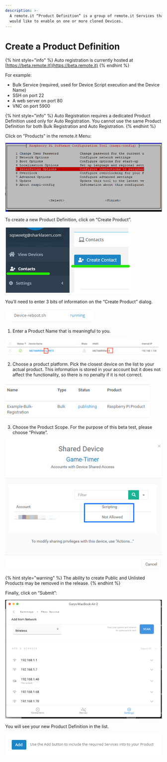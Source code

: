 ```yaml
---
description: >-
  A remote.it “Product Definition” is a group of remote.it Services that you
  would like to enable on one or more cloned Devices.
---
```


# Create a Product Definition

{% hint style="info" %}
Auto registration is currently hosted at [https://beta.remote.it](https://beta.remote.it)
{% endhint %}

For example:

* Bulk Service \(required, used for Device Script execution and the Device Name\)
* SSH on port 22
* A web server on port 80
* VNC on port 5900

{% hint style="info" %}
Auto Registration requires a dedicated Product Definition used only for Auto Registration. You cannot use the same Product Definition for both Bulk Registration and Auto Registration.
{% endhint %}

Click on "Products" in the remote.it Menu:

![](../../.gitbook/assets/image%20%28173%29.png)

To create a new Product Definition, click on “Create Product”.

![](../../.gitbook/assets/image%20%28231%29.png)

You’ll need to enter 3 bits of information on the “Create Product” dialog.

![](../../.gitbook/assets/image%20%28131%29.png)

1. Enter a Product Name that is meaningful to you.

![](../../.gitbook/assets/image%20%28448%29.png)

2. Choose a product platform.  Pick the closest device on the list to your actual product.  This information is stored in your account but it does not affect the functionality, so there is no penalty if it is not correct.

![](../../.gitbook/assets/image%20%28248%29.png)

3. Choose the Product Scope.  For the purpose of this beta test, please choose “Private”.

![](../../.gitbook/assets/image%20%28126%29.png)

{% hint style="warning" %}
The ability to create Public and Unlisted Products may be removed in the release.
{% endhint %}

Finally, click on “Submit”:

![](../../.gitbook/assets/image%20%28198%29.png)

You will see your new Product Definition in the list.

![](../../.gitbook/assets/image%20%28342%29.png)

